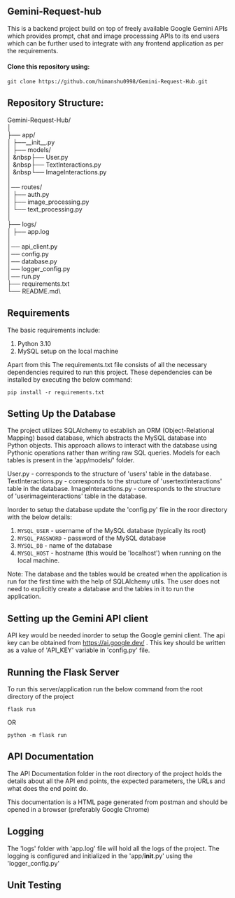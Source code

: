 <h2>Gemini-Request-hub</h2>

This is a backend project build on top of freely available Google Gemini APIs which provides prompt, chat and image processsing APIs to its end users which can be further used to integrate with any frontend application as per the requirements. 

<h4>Clone this repository using:</h4>

```git clone https://github.com/himanshu0998/Gemini-Request-Hub.git```

<h2>Repository Structure:</h2>

Gemini-Request-Hub/\
│\
├── app/\
│   ├──\_\_init\_\_.py\
│   ├── models/\
│        &nbsp├── User.py\
│        &nbsp├── TextInteractions.py\
│        &nbsp└── ImageInteractions.py\
│\
│── routes/\
│          ├── auth.py\
│          ├── image_processing.py\
│          └── text_processing.py\
│\
├── logs/\
│   ├── app.log\
│\
│── api_client.py\
│── config.py\
│── database.py\
│── logger_config.py\
│── run.py\
├── requirements.txt\
└── README.md\

<h2>Requirements</h2>

The basic requirements include:

1. Python 3.10
2. MySQL setup on the local machine

Apart from this The requirements.txt file consists of all the necessary dependencies required to run this project. These dependencies can be installed by executing the below command:

```pip install -r requirements.txt```

<h2>Setting Up the Database</h2>

The project utilizes SQLAlchemy to establish an ORM (Object-Relational Mapping) based database, which abstracts the MySQL database into Python objects. This approach allows to interact with the database using Pythonic operations rather than writing raw SQL queries. Models for each tables is present in the 'app/models/' folder.

User.py - corresponds to the structure of 'users' table in the database.
TextInteractions.py - corresponds to the structure of 'usertextinteractions' table in the database.
ImageInteractions.py - corresponds to the structure of 'userimageinteractions' table in the database.

Inorder to setup the database update the 'config.py' file in the roor directory with the below details:

1. ```MYSQL_USER``` - username of the MySQL database (typically its root)
2. ```MYSQL_PASSWORD``` - password of the MySQL database
3. ```MYSQL_DB``` - name of the database
4. ```MYSQL_HOST``` - hostname (this would be 'localhost') when running on the local machine.

Note: The database and the tables would be created when the application is run for the first time with the help of SQLAlchemy utils. The user does not need to explicitly create a database and the tables in it to run the application. 

<h2>Setting up the Gemini API client</h2>

API key would be needed inorder to setup the Google gemini client. The api key can be obtained from https://ai.google.dev/ .
This key should be written as a value of 'API_KEY' variable in 'config.py' file.

<h2>Running the Flask Server</h2>

To run this server/application run the below command from the root directory of the project

```flask run```

OR

```python -m flask run```

<h2>API Documentation</h2>

The API Documentation folder in the root directory of the project holds the details about all the API end points, the expected parameters,
the URLs and what does the end point do.

This documentation is a HTML page generated from postman and should be opened in a browser (preferably Google Chrome)

<h2>Logging</h2>

The 'logs' folder with 'app.log' file will hold all the logs of the project. The logging is configured and initialized in the 'app/__init__.py' using the 'logger_config.py'

<h2>Unit Testing</h2>


